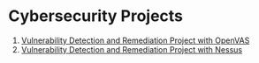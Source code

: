 # Cybersecurity Projects
01. [Vulnerability Detection and Remediation Project with OpenVAS](https://github.com/Isaac-Ayanda/Vul-mgt-with-openvas/blob/main/README.md)
02. [Vulnerability Detection and Remediation Project with Nessus](https://github.com/Isaac-Ayanda/Vul-mgt-with-Nessus/blob/main/README.md)
